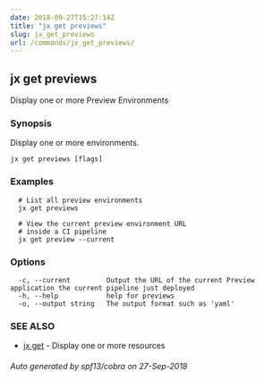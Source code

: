 ```yaml
---
date: 2018-09-27T15:27:14Z
title: "jx get previews"
slug: jx_get_previews
url: /commands/jx_get_previews/
---
```

## jx get previews

Display one or more Preview Environments

### Synopsis

Display one or more environments.

```
jx get previews [flags]
```

### Examples

```
  # List all preview environments
  jx get previews
  
  # View the current preview environment URL
  # inside a CI pipeline
  jx get preview --current
```

### Options

```
  -c, --current         Output the URL of the current Preview application the current pipeline just deployed
  -h, --help            help for previews
  -o, --output string   The output format such as 'yaml'
```

### SEE ALSO

* [jx get](/commands/jx_get/)	 - Display one or more resources

###### Auto generated by spf13/cobra on 27-Sep-2018
